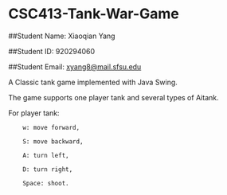 # CSC413-Tank-War-Game

##Student Name: Xiaoqian Yang

##Student ID: 920294060

##Student Email: xyang8@mail.sfsu.edu


A Classic tank game implemented with Java Swing.

The game supports one player tank and several types of Aitank.

For player tank: 

		w: move forward,
                
		S: move backward,
                
		A: turn left,
                
		D: turn right,
                
		Space: shoot.
								
